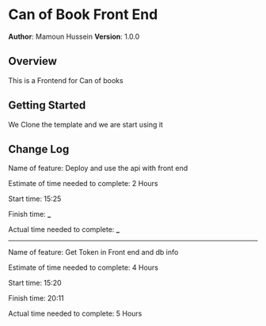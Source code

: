 # Can of Book Front End

**Author**: Mamoun Hussein
**Version**: 1.0.0

## Overview

This is a Frontend for Can of books

## Getting Started

We Clone the template and we are start using it

## Change Log

Name of feature: Deploy and use the api with front end

Estimate of time needed to complete: 2 Hours

Start time: 15:25

Finish time: **\_**

Actual time needed to complete: **\_**

---

Name of feature: Get Token in Front end and db info

Estimate of time needed to complete: 4 Hours

Start time: 15:20

Finish time: 20:11

Actual time needed to complete: 5 Hours
